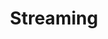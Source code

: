 ---
layout: streaming
title: Streaming
permalink: streaming
nav_bar: not-home
link: https://youtube.com/live/0RyDbZ7iU2g?feature=share
video-name: test
---